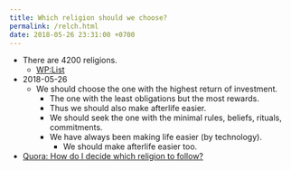 ```yaml
---
title: Which religion should we choose?
permalink: /relch.html
date: 2018-05-26 23:31:00 +0700
---
```


- There are 4200 religions.
    - [WP:List](https://en.wikipedia.org/wiki/List_of_religions_and_spiritual_traditions)
- 2018-05-26
    - We should choose the one with the highest return of investment.
        - The one with the least obligations but the most rewards.
        - Thus we should also make afterlife easier.
        - We should seek the one with the minimal rules, beliefs, rituals, commitments.
        - We have always been making life easier (by technology).
            - We should make afterlife easier too.
- [Quora: How do I decide which religion to follow?](https://www.quora.com/How-do-I-decide-which-religion-to-follow)
